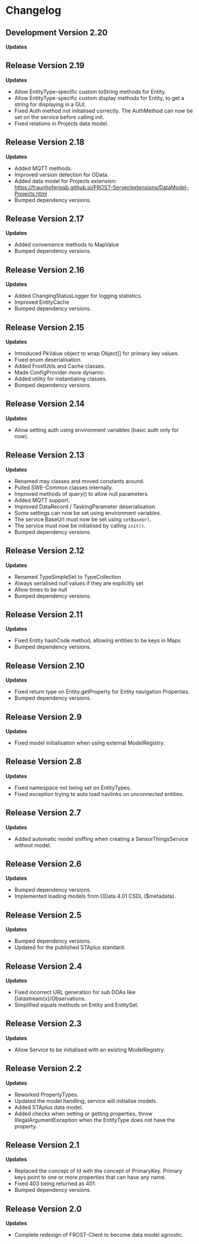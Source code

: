 # Changelog

## Development Version 2.20

**Updates**


## Release Version 2.19

**Updates**
* Allow EntityType-specific custom toString methods for Entity.
* Allow EntityType-specific custom display methods for Entity, to get a string for displaying in a GUI.
* Fixed Auth method not initialised correctly. The AuthMethod can now be set on the service before calling init.
* Fixed relations in Projects data model.


## Release Version 2.18

**Updates**
* Added MQTT methods.
* Improved version detection for OData.
* Added data model for Projects extension: https://fraunhoferiosb.github.io/FROST-Server/extensions/DataModel-Projects.html
* Bumped dependency versions.


## Release Version 2.17

**Updates**
* Added convenience methods to MapValue
* Bumped dependency versions.


## Release Version 2.16

**Updates**
* Added ChangingStatusLogger for logging statistics.
* Improved EntityCache
* Bumped dependency versions.


## Release Version 2.15

**Updates**
* Introduced PkValue object to wrap Object[] for primary key values.
* Fixed enum deserialisation.
* Added FrostUtils and Cache classes.
* Made ConfigProvider more dynamic.
* Added utility for instantiating classes.
* Bumped dependency versions.


## Release Version 2.14

**Updates**
* Allow setting auth using environment variables (basic auth only for now).


## Release Version 2.13

**Updates**
* Renamed may classes and moved constants around.
* Pulled SWE-Common classes internally.
* Improved methods of query() to allow null parameters.
* Added MQTT support.
* Improved DataRecord / TaskingParameter deserialisation.
* Some settings can now be set using environment variables.
* The service BaseUrl must now be set using `setBaseUrl`.
* The service must now be initialised by calling `init()`.
* Bumped dependency versions.


## Release Version 2.12

**Updates**
* Renamed TypeSimpleSet to TypeCollection
* Always serialised null values if they are explicitly set
* Allow times to be null
* Bumped dependency versions.


## Release Version 2.11

**Updates**
* Fixed Entity hashCode method, allowing entities to be keys in Maps
* Bumped dependency versions.


## Release Version 2.10

**Updates**
* Fixed return type on Entity.getProperty for Entity navigation Properties.
* Bumped dependency versions.


## Release Version 2.9

**Updates**
* Fixed model initialisation when using external ModelRegistry.


## Release Version 2.8

**Updates**
* Fixed namespace not being set on EntityTypes.
* Fixed exception trying to auto load navlinks on unconnected entities.


## Release Version 2.7

**Updates**
* Added automatic model sniffing when creating a SensorThingsService without model.


## Release Version 2.6

**Updates**
* Bumped dependency versions.
* Implemented loading models from OData 4.01 CSDL ($metadata).


## Release Version 2.5

**Updates**
* Bumped dependency versions.
* Updated for the published STAplus standard.


## Release Version 2.4

**Updates**
* Fixed incorrect URL generation for sub DOAs like Datastream(x)/Observations.
* Simplified equals methods on Entity and EntitySet.


## Release Version 2.3

**Updates**
* Allow Service to be initialised with an existing ModelRegistry.


## Release Version 2.2

**Updates**
* Reworked PropertyTypes.
* Updated the model handling, service will initialise models.
* Added STAplus data model.
* Added checks when setting or getting properties, throw IllegalArgumentException
  when the EntityType does not have the property.


## Release Version 2.1

**Updates**
* Replaced the concept of Id with the concept of PrimaryKey.
  Primary keys point to one or more properties that can have any name.
* Fixed 403 being returned as 401.
* Bumped dependency versions.


## Release Version 2.0

**Updates**
* Complete redesign of FROST-Client to become data model agnostic.


